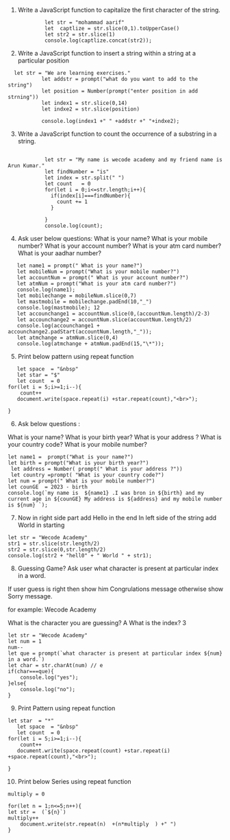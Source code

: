1. Write a JavaScript function to capitalize the first character of the string.

```
            let str = "mohammad aarif"
            let  captlize = str.slice(0,1).toUpperCase()
            let str2 = str.slice(1)
            console.log(captlize.concat(str2));
```

2. Write a JavaScript function to insert a string within a string at a particular position

```
  let str = "We are learning exercises."
           let addstr = prompt("what do you want to add to the string")
           let position = Number(prompt("enter position in add strning"))
           let index1 = str.slice(0,14)
           let indxe2 = str.slice(position)

           console.log(index1 +" " +addstr +" "+indxe2);
```

3. Write a JavaScript function to count the occurrence of a substring in a string.

```

            let str = "My name is wecode academy and my friend name is Arun Kumar."
            let findNumber = "is"
            let index = str.split(" ")
            let count   = 0
            for(let i = 0;i<=str.length;i++){
              if(index[i]===findNumber){
                count += 1
              }

            }
            console.log(count);
```

4. Ask user below questions:
   What is your name? What is your mobile number? What is your account number? What is your atm card number? What is your aadhar number?

```
   let name1 = prompt(" What is your name?")
   let mobileNum = prompt("What is your mobile number?")
   let accountNum = prompt(" What is your account number?")
   let atmNum = prompt("What is your atm card number?")
   console.log(name1);
   let mobilechange = mobileNum.slice(0,7)
   let mastmobile = mobilechange.padEnd(10,"_")
   console.log(mastmobile); 12
   let accounchange1 = accountNum.slice(0,(accountNum.length)/2-3)
   let accounchange2 = accountNum.slice(accountNum.length/2)
   console.log(accounchange1 + accounchange2.padStart(accountNum.length,"_"));
   let atmchange = atmNum.slice(0,4)
   console.log(atmchange + atmNum.padEnd(15,"\*"));

```

5. Print below pattern using repeat function

```
   let space  = "&nbsp"
   let star = "$"
   let count  = 0
for(let i = 5;i>=1;i--){
    count++
   document.write(space.repeat(i) +star.repeat(count),"<br>");

}
```

6. Ask below questions :

What is your name?
What is your birth year?
What is your address ?
What is your country code?
What is your mobile number?

```
let name1 =  prompt("What is your name?")
let birth = prompt("What is your birth year?")
 let address = Number( prompt(" What is your address ?"))
 let country =prompt( "What is your country code?")
let num = prompt(" What is your mobile number?")
let counGE  = 2023 - birth
console.log(`my name is  ${name1} .I was bron in ${birth} and my current age in ${counGE} My address is ${address} and my mobile number is ${num} `);

```

7. Now in right side part add Hello in the end In left side of the string add World in starting

```
let str = "Wecode Academy"
str1 = str.slice(str.length/2)
str2 = str.slice(0,str.length/2)
console.log(str2 + "hell0" + " World " + str1);
```

8. Guessing Game? Ask user what character is present at particular index in a word.

If user guess is right then show him Congrulations message otherwise show Sorry message.

for example: Wecode Academy

What is the character you are guessing? A What is the index? 3

```
let str = "Wecode Academy"
let num = 1
num--
let que = prompt(`what character is present at particular index ${num} in a word.`)
let char = str.charAt(num) // e
if(char===que){
    console.log("yes");
}else{
    console.log("no");
}

```

9. Print Pattern using repeat function

```
let star  = "*"
   let space  = "&nbsp"
   let count  = 0
for(let i = 5;i>=1;i--){
    count++
   document.write(space.repeat(count) +star.repeat(i) +space.repeat(count),"<br>");

}
```

10. Print below Series using repeat function

```
multiply = 0

for(let n = 1;n<=5;n++){
let str =  (`${n}`)
multiply++
    document.write(str.repeat(n)  +(n*multiply  ) +" ")
}

```
